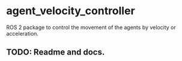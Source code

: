 # agent_velocity_controller
ROS 2 package to control the movement of the agents by velocity or acceleration.

## TODO: Readme and docs.

